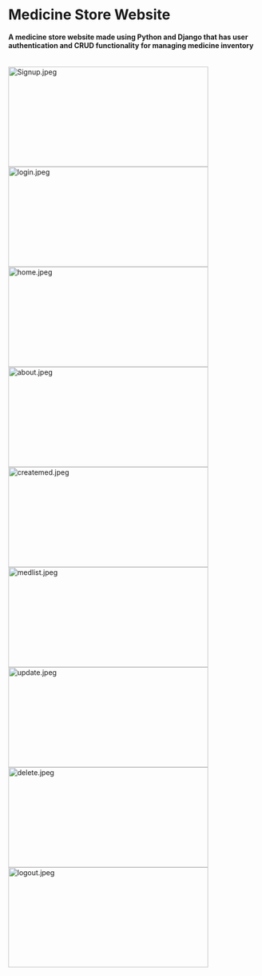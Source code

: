 <h1>Medicine Store Website</h1>

<b>A medicine store website made using Python and Django that has user authentication and CRUD
functionality for managing medicine inventory</b><br><br><br>
<img src="https://github.com/user-attachments/assets/fab79f69-628a-4992-9784-33ebdb2ac49a" alt="Signup.jpeg" width="400" height="200">
<img src="https://github.com/user-attachments/assets/13681965-09f4-4e4c-b1c7-16cfc37d517e" alt="login.jpeg" width="400" height="200">
<img src="https://github.com/user-attachments/assets/6a52368a-81d5-4878-9e5d-0946e9301375" alt="home.jpeg" width="400" height="200">
<img src="https://github.com/user-attachments/assets/3a0637d0-f55f-4024-b4c7-c7f0472ecc44" alt="about.jpeg" width="400" height="200">
<img src="https://github.com/user-attachments/assets/8317974c-c10d-438d-986d-3a48b04a26e0" alt="createmed.jpeg" width="400" height="200">
<img src="https://github.com/user-attachments/assets/cd81f724-152e-491f-adfb-b45c319be99c" alt="medlist.jpeg" width="400" height="200">
<img src="https://github.com/user-attachments/assets/86e29d03-9151-46ab-8d30-f7b580c91fd3" alt="update.jpeg" width="400" height="200">
<img src="https://github.com/user-attachments/assets/46905707-9b0d-4da1-a783-982d9846ae06" alt="delete.jpeg" width="400" height="200">
<img src="https://github.com/user-attachments/assets/7648e67f-95b9-4eeb-8e13-b145cb346c41" alt="logout.jpeg" width="400" height="200">
